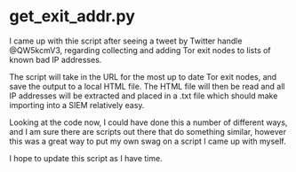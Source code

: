 # get_exit_addr.py

I came up with thie script after seeing a tweet by Twitter handle @QW5kcmV3, regarding collecting and adding Tor exit nodes to lists of known bad IP addresses.

The script will take in the URL for the most up to date Tor exit nodes, and save the output to a local HTML file. 
The HTML file will then be read and all IP addresses will be extracted and placed in a .txt file which should make importing into a SIEM relatively easy.

Looking at the code now, I could have done this a number of different ways, and I am sure there are scripts out there that do something similar, however this was a great way to put
my own swag on a script I came up with myself. 

I hope to update this script as I have time.
